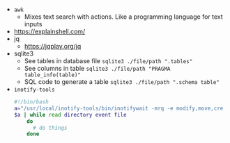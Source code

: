 - `awk`
  - Mixes text search with actions. Like a programming language for text inputs
- https://explainshell.com/
- jq
  - https://jqplay.org/jq
- sqlite3
  - See tables in database file `sqlite3 ./file/path ".tables"`
  - See columns in table `sqlite3 ./file/path "PRAGMA table_info(table)"`
  - SQL code to generate a table `sqlite3 ./file/path ".schema table"`
- `inotify-tools`
  ```bash
  #!/bin/bash
  a="/usr/local/inotify-tools/bin/inotifywait -mrq -e modify,move,create,delete /directory-to-watch/"
  $a | while read directory event file
      do
        # do things
      done
  ```